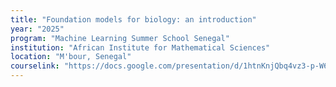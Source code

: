 ```yaml
---
title: "Foundation models for biology: an introduction"
year: "2025"
program: "Machine Learning Summer School Senegal"
institution: "African Institute for Mathematical Sciences"
location: "M'bour, Senegal"
courselink: "https://docs.google.com/presentation/d/1htnKnjQbq4vz3-p-W6bSrYofE9Sn2W6Sa8XLcw21ldc/edit?usp=sharing"
---
```

